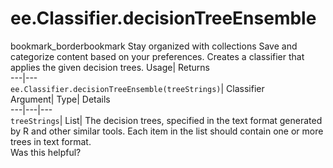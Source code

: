  
#  ee.Classifier.decisionTreeEnsemble
bookmark_borderbookmark Stay organized with collections  Save and categorize content based on your preferences.
Creates a classifier that applies the given decision trees. 
Usage| Returns  
---|---  
`ee.Classifier.decisionTreeEnsemble(treeStrings)`| Classifier  
Argument| Type| Details  
---|---|---  
`treeStrings`| List| The decision trees, specified in the text format generated by R and other similar tools. Each item in the list should contain one or more trees in text format.  
Was this helpful?

